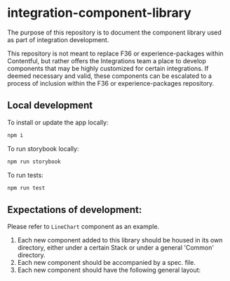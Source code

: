 # integration-component-library

The purpose of this repository is to document the component library used as part of integration development.

This repository is not meant to replace F36 or experience-packages within Contentful, but rather offers the Integrations team a place to develop components that may be highly customized for certain integrations. If deemed necessary and valid, these components can be escalated to a process of inclusion within the F36 or experience-packages repository.

## Local development

To install or update the app locally:

```sh
npm i
```

To run storybook locally: 

```sh
npm run storybook
```

To run tests: 

```sh
npm run test
```

## Expectations of development: 

Please refer to ```LineChart``` component as an example. 

1. Each new component added to this library should be housed in its own directory, either under a certain Stack or under a general 'Common' directory. 
2. Each new component should be accompanied by a spec. file. 
3. Each new component should have the following general layout: 
